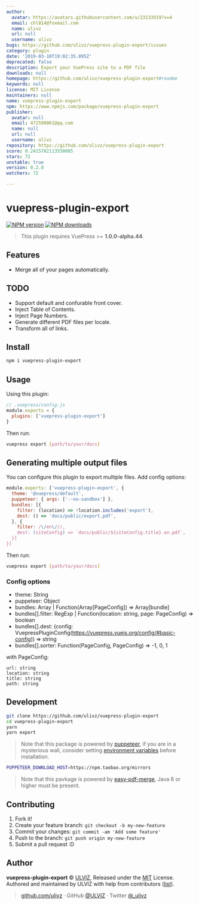 ```yaml
---
author:
  avatar: https://avatars.githubusercontent.com/u/23133919?v=4
  email: chl814@foxmail.com
  name: ulivz
  url: null
  username: ulivz
bugs: https://github.com/ulivz/vuepress-plugin-export/issues
category: plugin
date: '2019-03-10T19:02:35.095Z'
deprecated: false
description: Export your VuePress site to a PDF file
downloads: null
homepage: https://github.com/ulivz/vuepress-plugin-export#readme
keywords: null
license: MIT License
maintainers: null
name: vuepress-plugin-export
npm: https://www.npmjs.com/package/vuepress-plugin-export
publisher:
  avatar: null
  email: 472590061@qq.com
  name: null
  url: null
  username: ulivz
repository: https://github.com/ulivz/vuepress-plugin-export
score: 0.2415782113550085
stars: 72
unstable: true
version: 0.2.0
watchers: 72

---
```


# vuepress-plugin-export

[![NPM version](https://badgen.net/npm/v/vuepress-plugin-export)](https://npmjs.com/package/vuepress-plugin-export) [![NPM downloads](https://badgen.net/npm/dm/vuepress-plugin-export)](https://npmjs.com/package/vuepress-plugin-export)

> This plugin requires VuePress >= **1.0.0-alpha.44**.

## Features

- Merge all of your pages automatically.

## TODO

- Support default and confurable front cover.
- Inject Table of Contents.
- Inject Page Numbers.
- Generate different PDF files per locale.
- Transform all of links.

## Install

```bash
npm i vuepress-plugin-export
```

## Usage

Using this plugin:

```javascript
// .vuepress/config.js
module.exports = {
  plugins: ['vuepress-plugin-export']
}
```

Then run:

```bash
vuepress export [path/to/your/docs]
```

## Generating multiple output files

You can configure this plugin to export multiple files.
Add config options:

```javascript
module.exports: ['vuepress-plugin-export', {
  theme: '@vuepress/default',
  puppeteer: { args: ['--no-sandbox'] },
  bundles: [{
    filter: (location) => !location.includes('export'),
    dest: () => 'docs/public/export.pdf',
  }, {
    filter: /\/en\///,
    dest: (siteConfig) => `docs/public/${siteConfig.title}.en.pdf`,
  }]
}]
```

Then run:

```bash
vuepress export [path/to/your/docs]
```

### Config options
- theme: String
- puppeteer: Object
- bundles: Array | Function(Array[PageConfig]) => Array[bundle]
- bundles[].filter: RegExp | Function(location: string, page: PageConfig) => boolean
- bundles[].dest: (config: VuepressPluginConfig(https://vuepress.vuejs.org/config/#basic-config)) => string
- bundles[].sorter: Function(PageConfig, PageConfig) => -1, 0, 1

with PageConfig:
```
url: string
location: string
title: string
path: string
```

## Development

```bash
git clone https://github.com/ulivz/vuepress-plugin-export
cd vuepress-plugin-export
yarn
yarn export
```

> Note that this package is powered by [puppeteer](https://github.com/GoogleChrome/puppeteer), if you are in a mysterious wall, consider setting [environment variables](https://github.com/GoogleChrome/puppeteer/blob/v1.11.0/docs/api.md#environment-variables) before installation.

```bash
PUPPETEER_DOWNLOAD_HOST=https://npm.taobao.org/mirrors
```

> Note that this pavkage is powered by [easy-pdf-merge](https://github.com/karuppiah7890/easy-pdf-merge), Java 6 or higher must be present.

## Contributing

1. Fork it!
2. Create your feature branch: `git checkout -b my-new-feature`
3. Commit your changes: `git commit -am 'Add some feature'`
4. Push to the branch: `git push origin my-new-feature`
5. Submit a pull request :D


## Author

**vuepress-plugin-export** © [ULVIZ](https://github.com/ulivz), Released under the [MIT](./LICENSE) License.<br>
Authored and maintained by ULVIZ with help from contributors ([list](https://github.com/ulivz/vuepress-plugin-export/contributors)).

> [github.com/ulivz](https://github.com/ulivz) · GitHub [@ULVIZ](https://github.com/ulivz) · Twitter [@_ulivz](https://twitter.com/_ulivz)
